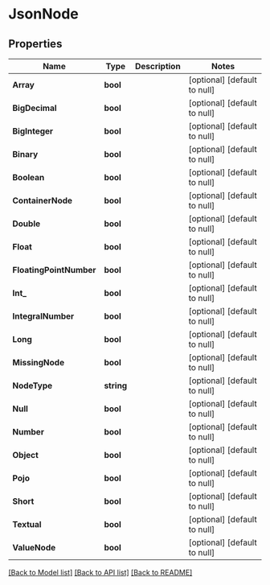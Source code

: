 # JsonNode

## Properties
Name | Type | Description | Notes
------------ | ------------- | ------------- | -------------
**Array** | **bool** |  | [optional] [default to null]
**BigDecimal** | **bool** |  | [optional] [default to null]
**BigInteger** | **bool** |  | [optional] [default to null]
**Binary** | **bool** |  | [optional] [default to null]
**Boolean** | **bool** |  | [optional] [default to null]
**ContainerNode** | **bool** |  | [optional] [default to null]
**Double** | **bool** |  | [optional] [default to null]
**Float** | **bool** |  | [optional] [default to null]
**FloatingPointNumber** | **bool** |  | [optional] [default to null]
**Int_** | **bool** |  | [optional] [default to null]
**IntegralNumber** | **bool** |  | [optional] [default to null]
**Long** | **bool** |  | [optional] [default to null]
**MissingNode** | **bool** |  | [optional] [default to null]
**NodeType** | **string** |  | [optional] [default to null]
**Null** | **bool** |  | [optional] [default to null]
**Number** | **bool** |  | [optional] [default to null]
**Object** | **bool** |  | [optional] [default to null]
**Pojo** | **bool** |  | [optional] [default to null]
**Short** | **bool** |  | [optional] [default to null]
**Textual** | **bool** |  | [optional] [default to null]
**ValueNode** | **bool** |  | [optional] [default to null]

[[Back to Model list]](../README.md#documentation-for-models) [[Back to API list]](../README.md#documentation-for-api-endpoints) [[Back to README]](../README.md)


